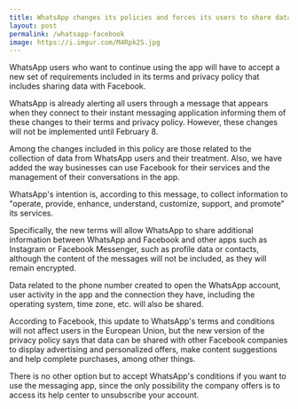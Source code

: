 ```yaml
---
title: WhatsApp changes its policies and forces its users to share data with Facebook
layout: post
permalink: /whatsapp-facebook
image: https://i.imgur.com/M4Rpk2S.jpg
---
```


WhatsApp users who want to continue using the app will have to accept a new set of requirements included in its terms and privacy policy that includes sharing data with Facebook.

WhatsApp is already alerting all users through a message that appears when they connect to their instant messaging application informing them of these changes to their terms and privacy policy. However, these changes will not be implemented until February 8.

Among the changes included in this policy are those related to the collection of data from WhatsApp users and their treatment. Also, we have added the way businesses can use Facebook for their services and the management of their conversations in the app.

WhatsApp's intention is, according to this message, to collect information to "operate, provide, enhance, understand, customize, support, and promote" its services.

Specifically, the new terms will allow WhatsApp to share additional information between WhatsApp and Facebook and other apps such as Instagram or Facebook Messenger, such as profile data or contacts, although the content of the messages will not be included, as they will remain encrypted.

Data related to the phone number created to open the WhatsApp account, user activity in the app and the connection they have, including the operating system, time zone, etc. will also be shared.

According to Facebook, this update to WhatsApp's terms and conditions will not affect users in the European Union, but the new version of the privacy policy says that data can be shared with other Facebook companies to display advertising and personalized offers, make content suggestions and help complete purchases, among other things.

There is no other option but to accept WhatsApp's conditions if you want to use the messaging app, since the only possibility the company offers is to access its help center to unsubscribe your account.
